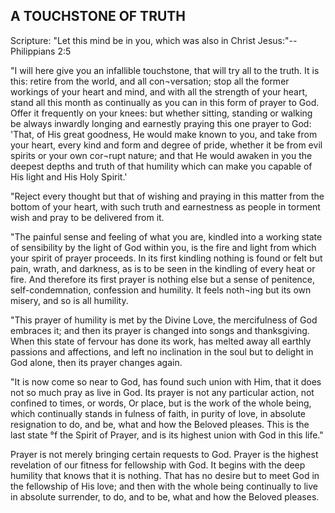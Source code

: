 ## A TOUCHSTONE OF TRUTH ##

Scripture: "Let this mind be in you, which was also in Christ Jesus:"--Philippians 2:5



"I will here give you an infallible touchstone, that will try all to the truth. It is this: retire from the world, and all con¬versation; stop all the former workings of your heart and mind, and with all the strength of your heart, stand all this month as continually as you can in this form of prayer to God. Offer it frequently on your knees: but whether sitting, standing or walking be always inwardly longing and earnestly praying this one prayer to God: 'That, of His great goodness, He would make known to you, and take from your heart, every kind and form and degree of pride, whether it be from evil spirits or your own cor¬rupt nature; and that He would awaken in you the deepest depths and truth of that humility which can make you capable of His light and His Holy Spirit.'



"Reject every thought but that of wishing and praying in this matter from the bottom of your heart, with such truth and earnestness as people in torment wish and pray to be delivered from it.



"The painful sense and feeling of what you are, kindled into a working state of sensibility by the light of God within you, is the fire and light from which your spirit of prayer proceeds. In its first kindling nothing is found or felt but pain, wrath, and darkness, as is to be seen in the kindling of every heat or fire. And therefore its first prayer is nothing else but a sense of penitence, self-condemnation, confession and humility. It feels noth¬ing but its own misery, and so is all humility.



"This prayer of humility is met by the Divine Love, the mercifulness of God embraces it; and then its prayer is changed into songs and thanksgiving. When this state of fervour has done its work, has melted away all earthly passions and affections, and left no inclination in the soul but to delight in God alone, then its prayer changes again.



"It is now come so near to God, has found such union with Him, that it does not so much pray as live in God. Its prayer is not any particular action, not confined to times, or words, Or place, but is the work of the whole being, which continually stands in fulness of faith, in purity of love, in absolute resignation to do, and be, what and how the Beloved pleases. This is the last state °f the Spirit of Prayer, and is its highest union with God in this life."



Prayer is not merely bringing certain requests to God. Prayer is the highest revelation of our fitness for fellowship with God. It begins with the deep humility that knows that it is nothing. That has no desire but to meet God in the fellowship of His love; and then with the whole being continually to live in absolute surrender, to do, and to be, what and how the Beloved pleases.

